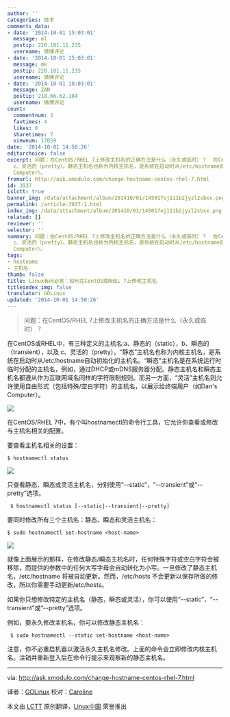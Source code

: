 ```yaml
---
author: ''
categories: 技术
comments_data:
- date: '2014-10-01 15:03:01'
  message: ml
  postip: 220.181.11.235
  username: 微博评论
- date: '2014-10-01 15:03:01'
  message: mk
  postip: 220.181.11.235
  username: 微博评论
- date: '2014-10-01 18:03:01'
  message: ZAN
  postip: 218.66.62.184
  username: 微博评论
count:
  commentnum: 3
  favtimes: 4
  likes: 0
  sharetimes: 7
  viewnum: 17059
date: '2014-10-01 14:50:26'
editorchoice: false
excerpt: 问题：在CentOS/RHEL 7上修改主机名的正确方法是什么（永久或临时）？  在CentOS或RHEL中，有三种定义的主机名:a、静态的（static），b、瞬态的（transient），以及
  c、灵活的（pretty）。静态主机名也称为内核主机名，是系统在启动时从/etc/hostname自动初始化的主机名。瞬态主机名是在系统运行时临时分配的主机名，例如，通过DHCP或mDNS服务器分配。静态主机名和瞬态主机名都遵从作为互联网域名同样的字符限制规则。而另一方面，灵活主机名则允许使用自由形式（包括特殊/空白字符）的主机名，以展示给终端用户（如Dan's
  Computer）。
fromurl: http://ask.xmodulo.com/change-hostname-centos-rhel-7.html
id: 3937
islctt: true
banner_img: /data/attachment/album/201410/01/145017oj111b2jyzl2sbxx.png
permalink: /article-3937-1.html
index_img: /data/attachment/album/201410/01/145017oj111b2jyzl2sbxx.png.thumb.jpg
related: []
reviewer: ''
selector: ''
summary: 问题：在CentOS/RHEL 7上修改主机名的正确方法是什么（永久或临时）？  在CentOS或RHEL中，有三种定义的主机名:a、静态的（static），b、瞬态的（transient），以及
  c、灵活的（pretty）。静态主机名也称为内核主机名，是系统在启动时从/etc/hostname自动初始化的主机名。瞬态主机名是在系统运行时临时分配的主机名，例如，通过DHCP或mDNS服务器分配。静态主机名和瞬态主机名都遵从作为互联网域名同样的字符限制规则。而另一方面，灵活主机名则允许使用自由形式（包括特殊/空白字符）的主机名，以展示给终端用户（如Dan's
  Computer）。
tags:
- hostname
- 主机名
thumb: false
title: Linux有问必答：如何在CentOS或RHEL 7上修改主机名
titleindex_img: false
translator: GOLinux
updated: '2014-10-01 14:50:26'
---
```



> 
> 问题：在CentOS/RHEL 7上修改主机名的正确方法是什么（永久或临时）？
> 
> 
> 


在CentOS或RHEL中，有三种定义的主机名:a、静态的（static），b、瞬态的（transient），以及 c、灵活的（pretty）。“静态”主机名也称为内核主机名，是系统在启动时从/etc/hostname自动初始化的主机名。“瞬态”主机名是在系统运行时临时分配的主机名，例如，通过DHCP或mDNS服务器分配。静态主机名和瞬态主机名都遵从作为互联网域名同样的字符限制规则。而另一方面，“灵活”主机名则允许使用自由形式（包括特殊/空白字符）的主机名，以展示给终端用户（如Dan's Computer）。


![](/data/attachment/album/201410/01/145017oj111b2jyzl2sbxx.png)


在CentOS/RHEL 7中，有个叫hostnamectl的命令行工具，它允许你查看或修改与主机名相关的配置。


要查看主机名相关的设置：



```
$ hostnamectl status 

```

![](/data/attachment/album/201410/01/145029j7j3dnuhu8jnlzp8.jpg)


只查看静态、瞬态或灵活主机名，分别使用“--static”，“--transient”或“--pretty”选项。



```
 $ hostnamectl status [--static|--transient|--pretty] 

```

要同时修改所有三个主机名：静态、瞬态和灵活主机名：



```
$ sudo hostnamectl set-hostname <host-name> 

```

![](/data/attachment/album/201410/01/145032jmfcf6lzuwwxsk62.jpg)


就像上面展示的那样，在修改静态/瞬态主机名时，任何特殊字符或空白字符会被移除，而提供的参数中的任何大写字母会自动转化为小写。一旦修改了静态主机名，/etc/hostname 将被自动更新。然而，/etc/hosts 不会更新以保存所做的修改，所以你需要手动更新/etc/hosts。


如果你只想修改特定的主机名（静态，瞬态或灵活），你可以使用“--static”，“--transient”或“--pretty”选项。


例如，要永久修改主机名，你可以修改静态主机名：



```
 $ sudo hostnamectl --static set-hostname <host-name> 

```

注意，你不必重启机器以激活永久主机名修改。上面的命令会立即修改内核主机名。注销并重新登入后在命令行提示来观察新的静态主机名。




---


via: <http://ask.xmodulo.com/change-hostname-centos-rhel-7.html>


译者：[GOLinux](https://github.com/GOLinux) 校对：[Caroline](https://github.com/carolinewuyan)


本文由 [LCTT](https://github.com/LCTT/TranslateProject) 原创翻译，[Linux中国](http://linux.cn/) 荣誉推出
